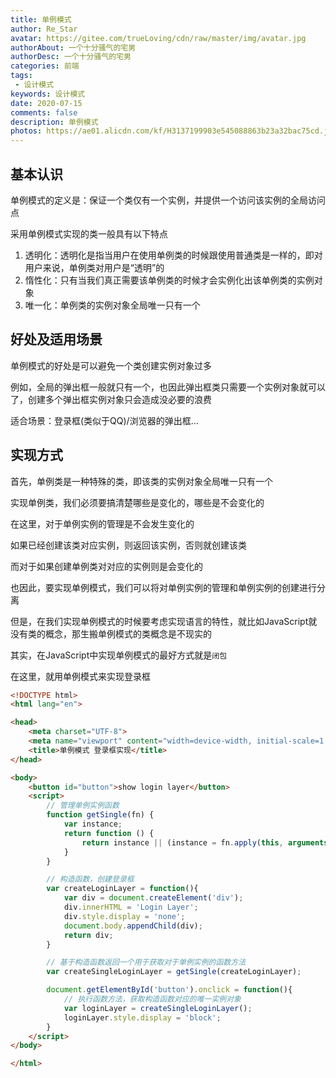 ```yaml
---
title: 单例模式
author: Re_Star
avatar: https://gitee.com/trueLoving/cdn/raw/master/img/avatar.jpg 
authorAbout: 一个十分骚气的宅男
authorDesc: 一个十分骚气的宅男
categories: 前端
tags:
 - 设计模式
keywords: 设计模式
date: 2020-07-15
comments: false
description: 单例模式
photos: https://ae01.alicdn.com/kf/H3137199903e545088863b23a32bac75cd.jpg
---
```


## 基本认识

单例模式的定义是：保证一个类仅有一个实例，并提供一个访问该实例的全局访问点

采用单例模式实现的类一般具有以下特点
1. 透明化：透明化是指当用户在使用单例类的时候跟使用普通类是一样的，即对用户来说，单例类对用户是“透明”的
2. 惰性化：只有当我们真正需要该单例类的时候才会实例化出该单例类的实例对象
3. 唯一化：单例类的实例对象全局唯一只有一个

## 好处及适用场景

单例模式的好处是可以避免一个类创建实例对象过多

例如，全局的弹出框一般就只有一个，也因此弹出框类只需要一个实例对象就可以了，创建多个弹出框实例对象只会造成没必要的浪费

适合场景：登录框(类似于QQ)/浏览器的弹出框...

## 实现方式

首先，单例类是一种特殊的类，即该类的实例对象全局唯一只有一个

实现单例类，我们必须要搞清楚哪些是变化的，哪些是不会变化的

在这里，对于单例实例的管理是不会发生变化的

如果已经创建该类对应实例，则返回该实例，否则就创建该类

而对于如果创建单例类对对应的实例则是会变化的

也因此，要实现单例模式，我们可以将对单例实例的管理和单例实例的创建进行分离

但是，在我们实现单例模式的时候要考虑实现语言的特性，就比如JavaScript就没有类的概念，那生搬单例模式的类概念是不现实的

其实，在JavaScript中实现单例模式的最好方式就是`闭包`


在这里，就用单例模式来实现登录框

```html
<!DOCTYPE html>
<html lang="en">

<head>
    <meta charset="UTF-8">
    <meta name="viewport" content="width=device-width, initial-scale=1.0">
    <title>单例模式 登录框实现</title>
</head>

<body>
    <button id="button">show login layer</button>
    <script>
        // 管理单例实例函数
        function getSingle(fn) {
            var instance;
            return function () {
                return instance || (instance = fn.apply(this, arguments));
            }
        }

        // 构造函数，创建登录框
        var createLoginLayer = function(){
            var div = document.createElement('div');
            div.innerHTML = 'Login Layer';
            div.style.display = 'none';
            document.body.appendChild(div);
            return div;
        }

        // 基于构造函数返回一个用于获取对于单例实例的函数方法
        var createSingleLoginLayer = getSingle(createLoginLayer);

        document.getElementById('button').onclick = function(){
            // 执行函数方法，获取构造函数对应的唯一实例对象
            var loginLayer = createSingleLoginLayer();
            loginLayer.style.display = 'block';
        }
    </script>
</body>

</html>
```